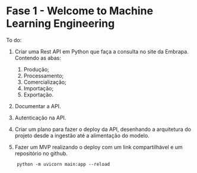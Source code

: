 # Fase 1 - Welcome to Machine Learning Engineering
To do:

1. Criar uma Rest API em Python que faça a consulta no site da Embrapa. Contendo as abas:
    1. Produção;
    2. Processamento;
    3. Comercialização;
    4. Importação;
    5. Exportação.

2. Documentar a API.

3. Autenticação na API.

4. Criar um plano para fazer o deploy da API, desenhando a arquitetura do projeto desde a ingestão até a alimentação do modelo.

5. Fazer um MVP realizando o deploy com um link compartilhável e um repositório no github.

```
    python -m uvicorn main:app --reload
```